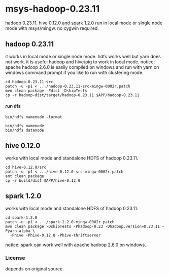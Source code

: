 # msys-hadoop-0.23.11
hadoop 0.23.11, hive 0.12.0 and spark 1.2.0 run in local mode or single node mode with msys/mingw.
no cygwin required.


## hadoop 0.23.11
it works in local mode or single node mode. hdfs works well but yarn does not work.
it is useful hadoop and hive/pig to work in local mode.
notice: apache hadoop 2.6.0 is easily compiled on windows and run with yarn on windows command prompt if you like to run with clustering mode.

```
cd hadoop-0.23.11-src
patch -u -p1 < .../hadoop-0.23.11-src-mingw-0002r.patch
mvn clean package -Pdist -DskipTests
cp -r hadoop-dist/target/hadoop-0.23.11 $APP/hadoop-0.23.11
```

#### run dfs
```
bin/hdfs namenode -format
```
```
bin/hdfs namenode
bin/hdfs datanode
```

## hive 0.12.0
works with local mode and standalone HDFS of hadoop 0.23.11.

```
cd hive-0.12.0/src
patch -u -p1 < .../hive-0.12.0-src-mingw-0002r.patch
ant clean package
cp -r build/dist $APP/hive-0.12.0
```

## spark 1.2.0
works with local mode and standalone HDFS of hadoop 0.23.11.

```
cd spark-1.2.0
patch -u -p1 < .../spark-1.2.0-mingw-0002r.patch
mvn clean package -DskipTests -Phadoop-0.23 -Dhadoop.version=0.23.11 -Pyarn-alpha \
  -Phive -Phive-0.12.0 -Phive-thriftserver
```

notice: spark can work well with apache hadoop 2.6.0 on windows.

### License
depends on original source.

